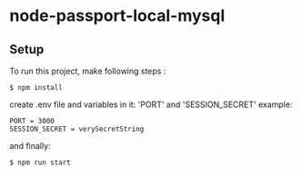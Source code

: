 # node-passport-local-mysql

## Setup

To run this project, make following steps :

```
$ npm install
```

create .env file and variables in it: 'PORT' and 'SESSION_SECRET'
example:

```
PORT = 3000
SESSION_SECRET = verySecretString
```

and finally:

```
$ npm run start
```
